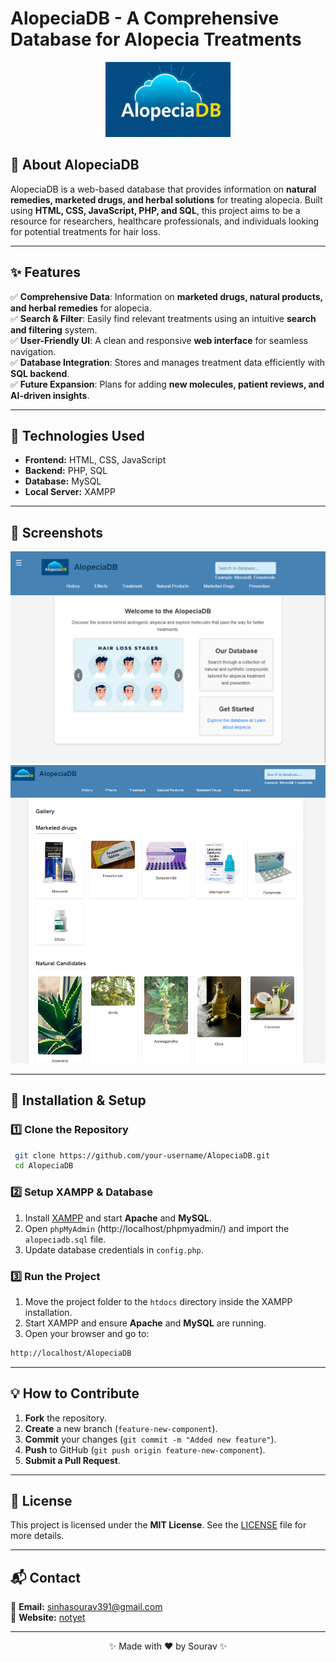 # AlopeciaDB - A Comprehensive Database for Alopecia Treatments

<p align="center">
  <img src="final.png" alt="AlopeciaDB Logo" width="200">
</p>

## 🌿 About AlopeciaDB
AlopeciaDB is a web-based database that provides information on **natural remedies, marketed drugs, and herbal solutions** for treating alopecia. Built using **HTML, CSS, JavaScript, PHP, and SQL**, this project aims to be a resource for researchers, healthcare professionals, and individuals looking for potential treatments for hair loss.

---

## ✨ Features
✅ **Comprehensive Data**: Information on **marketed drugs, natural products, and herbal remedies** for alopecia.<br>
✅ **Search & Filter**: Easily find relevant treatments using an intuitive **search and filtering** system.<br>
✅ **User-Friendly UI**: A clean and responsive **web interface** for seamless navigation.<br>
✅ **Database Integration**: Stores and manages treatment data efficiently with **SQL backend**.<br>
✅ **Future Expansion**: Plans for adding **new molecules, patient reviews, and AI-driven insights**.<br>

---

## 🚀 Technologies Used
- **Frontend:** HTML, CSS, JavaScript
- **Backend:** PHP, SQL
- **Database:** MySQL
- **Local Server:** XAMPP

---

## 📸 Screenshots
<p align="center">
  <img src="image.png" alt="Homepage" width="600">
  <img src="pasted image.png" alt="Search Feature" width="600">
</p>

---

## 📌 Installation & Setup
### 1️⃣ Clone the Repository
```sh
 git clone https://github.com/your-username/AlopeciaDB.git
 cd AlopeciaDB
```

### 2️⃣ Setup XAMPP & Database
1. Install [XAMPP](https://www.apachefriends.org/index.html) and start **Apache** and **MySQL**.
2. Open `phpMyAdmin` (http://localhost/phpmyadmin/) and import the `alopeciadb.sql` file.
3. Update database credentials in `config.php`.

### 3️⃣ Run the Project
1. Move the project folder to the `htdocs` directory inside the XAMPP installation.
2. Start XAMPP and ensure **Apache** and **MySQL** are running.
3. Open your browser and go to:
```sh
http://localhost/AlopeciaDB
```

---

## 💡 How to Contribute
1. **Fork** the repository.
2. **Create** a new branch (`feature-new-component`).
3. **Commit** your changes (`git commit -m "Added new feature"`).
4. **Push** to GitHub (`git push origin feature-new-component`).
5. **Submit a Pull Request**.

---

## 📜 License
This project is licensed under the **MIT License**. See the [LICENSE](LICENSE) file for more details.

---

## 📬 Contact
📧 **Email:** sinhasourav391@gmail.com<br>
🔗 **Website:** [notyet](https://your-website.com)

---

<p align="center">✨ Made with ❤️ by Sourav ✨</p>


